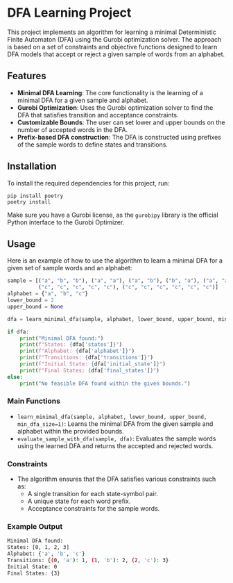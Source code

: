 
# DFA Learning Project

This project implements an algorithm for learning a minimal Deterministic Finite Automaton (DFA) using the Gurobi optimization solver. The approach is based on a set of constraints and objective functions designed to learn DFA models that accept or reject a given sample of words from an alphabet.

## Features

- **Minimal DFA Learning**: The core functionality is the learning of a minimal DFA for a given sample and alphabet.
- **Gurobi Optimization**: Uses the Gurobi optimization solver to find the DFA that satisfies transition and acceptance constraints.
- **Customizable Bounds**: The user can set lower and upper bounds on the number of accepted words in the DFA.
- **Prefix-based DFA construction**: The DFA is constructed using prefixes of the sample words to define states and transitions.
  
## Installation

To install the required dependencies for this project, run:

```
pip install poetry
poetry install
```

Make sure you have a Gurobi license, as the `gurobipy` library is the official Python interface to the Gurobi Optimizer.

## Usage

Here is an example of how to use the algorithm to learn a minimal DFA for a given set of sample words and an alphabet:

```python
sample = [("a", "b", "b"), ("a", "a"), ("a", "b"), ("b", "a"), ("a", "a", "b"), ("b", "a", "b"), ("a", "a", "a"),
          ("c", "c", "c", "c", "c"), ("c", "c", "c", "c", "c", "c")]
alphabet = {"a", "b", "c"}
lower_bound = 2
upper_bound = None

dfa = learn_minimal_dfa(sample, alphabet, lower_bound, upper_bound, min_dfa_size=2)

if dfa:
    print("Minimal DFA found:")
    print(f"States: {dfa['states']}")
    print(f"Alphabet: {dfa['alphabet']}")
    print(f"Transitions: {dfa['transitions']}")
    print(f"Initial State: {dfa['initial_state']}")
    print(f"Final States: {dfa['final_states']}")
else:
    print("No feasible DFA found within the given bounds.")
```

### Main Functions

- `learn_minimal_dfa(sample, alphabet, lower_bound, upper_bound, min_dfa_size=1)`: Learns the minimal DFA from the given sample and alphabet within the provided bounds.
- `evaluate_sample_with_dfa(sample, dfa)`: Evaluates the sample words using the learned DFA and returns the accepted and rejected words.

### Constraints

- The algorithm ensures that the DFA satisfies various constraints such as:
  - A single transition for each state-symbol pair.
  - A unique state for each word prefix.
  - Acceptance constraints for the sample words.

### Example Output

```bash
Minimal DFA found:
States: [0, 1, 2, 3]
Alphabet: {'a', 'b', 'c'}
Transitions: {(0, 'a'): 1, (1, 'b'): 2, (2, 'c'): 3}
Initial State: 0
Final States: {3}
```
